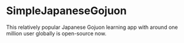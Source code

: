 # SimpleJapaneseGojuon
This relatively popular Japanese Gojuon learning app with around one million user globally is open-source now.
